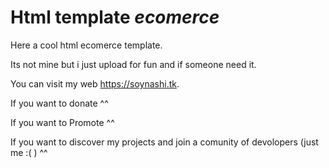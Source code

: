 # Html template _ecomerce_
  Here a cool html ecomerce template.

 Its not mine but i just upload for fun and if someone need it.



 You can visit my web https://soynashi.tk.

 If you want to donate ^^

 If you want to Promote ^^
 
 If you want to discover my projects and join a comunity of devolopers (just me :( ) ^^
